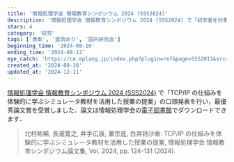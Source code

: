 ```yaml
---
title: '情報処理学会 情報教育シンポジウム 2024 (SSS2024)'
description: '情報処理学会 情報教育シンポジウム 2024 (SSS2024) で「初学者を対象とした TCP/IP の仕組みと重要性を体験的に学ぶシミュレータ教材のTCP/IPの仕組みを体験的に学ぶシミュレータ教材を活用した授業の提案」の口頭発表を行い，最優秀論文賞を受賞ました．'
stars: 4
category: '研究'
tags: ['表彰', '査読あり', '国内研究会']
beginning_time: '2024-08-10'
ending_time: '2024-08-12'
eye_catch: 'https://ce.eplang.jp/index.php?plugin=ref&page=SSS2013&src=SSS_Chara-mini.gif'
created_at: '2024-08-30'
updated_at: '2024-12-11'
---
```


[情報処理学会 情報教育シンポジウム 2024 (SSS2024)](https://ce.eplang.jp/index.php?SSS2024) で「TCP/IP の仕組みを体験的に学ぶシミュレータ教材を活用した授業の提案」の口頭発表を行い，最優秀論文賞を受賞しました．論文は情報処理学会の[電子図書館](http://id.nii.ac.jp/1001/00237748/)でダウンロードできます．

> 北村祐稀, 長瀧寛之, 井手広康, 兼宗進, 白井詩沙香: TCP/IP の仕組みを体験的に学ぶシミュレータ教材を活用した授業の提案, 情報処理学会 情報教育シンポジウム論文集, Vol. 2024, pp. 124-131 (2024).
